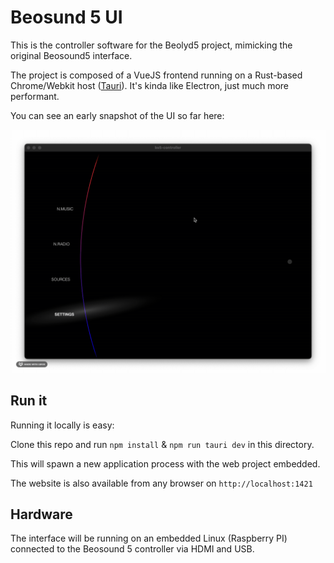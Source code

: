 # Beosund 5 UI

This is the controller software for the Beolyd5 project, mimicking the original Beosound5 interface.

The project is composed of a VueJS frontend running on a Rust-based Chrome/Webkit host ([Tauri](https://www.tauri.org)). It's kinda like Electron, just much more performant.

You can see an early snapshot of the UI so far here:

![UI demo](docs/demo-v1.gif)

## Run it

Running it locally is easy:

Clone this repo and run `npm install` & `npm run tauri dev` in this directory.

This will spawn a new application process with the web project embedded.

The website is also available from any browser on `http://localhost:1421`


## Hardware

The interface will be running on an embedded Linux (Raspberry PI) connected to the Beosound 5 controller via HDMI and USB.